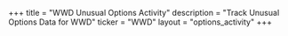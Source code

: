 +++
title = "WWD Unusual Options Activity"
description = "Track Unusual Options Data for WWD"
ticker = "WWD"
layout = "options_activity"
+++

